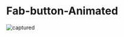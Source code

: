 # Fab-button-Animated
 
![captured](https://user-images.githubusercontent.com/62677231/85487697-79718180-b5a3-11ea-9de3-7d03bdf76ce4.gif)
